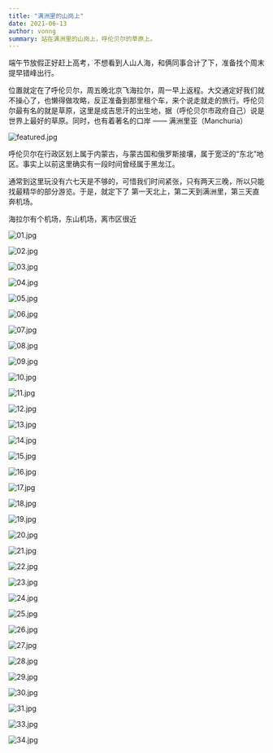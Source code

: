```yaml
---
title: "满洲里的山岗上"
date: 2021-06-13
author: vonng
summary: 站在满洲里的山岗上，呼伦贝尔的草原上。
---
```




端午节放假正好赶上高考，不想看到人山人海，和俩同事合计了下，准备找个周末提早错峰出行。

位置就定在了呼伦贝尔，周五晚北京飞海拉尔，周一早上返程。大交通定好我们就不操心了，也懒得做攻略，反正准备到那里租个车，来个说走就走的旅行。呼伦贝尔最有名的就是草原，这里是成吉思汗的出生地，据（呼伦贝尔市政府自己）说是世界上最好的草原。同时，也有着著名的口岸 —— 满洲里亚（Manchuria）

![featured.jpg](featured.jpg)

呼伦贝尔在行政区划上属于内蒙古，与蒙古国和俄罗斯接壤，属于宽泛的“东北”地区。事实上以前这里确实有一段时间曾经属于黑龙江。

通常到这里玩没有六七天是不够的，可惜我们时间紧张，只有两天三晚，所以只能找最精华的部分游览。于是，就定下了 第一天北上，第二天到满洲里，第三天直奔机场。 





海拉尔有个机场，东山机场，离市区很近





![01.jpg](01.jpg)
>


![02.jpg](02.jpg)
>


![03.jpg](03.jpg)
>


![04.jpg](04.jpg)
>


![05.jpg](05.jpg)
>


![06.jpg](06.jpg)
>


![07.jpg](07.jpg)
>


![08.jpg](08.jpg)
>


![09.jpg](09.jpg)
>


![10.jpg](10.jpg)
>


![11.jpg](11.jpg)
>


![12.jpg](12.jpg)
>


![13.jpg](13.jpg)
>


![14.jpg](14.jpg)
>


![15.jpg](15.jpg)
>


![16.jpg](16.jpg)
>


![17.jpg](17.jpg)
>


![18.jpg](18.jpg)
>


![19.jpg](19.jpg)
>


![20.jpg](20.jpg)
>


![21.jpg](21.jpg)
>


![22.jpg](22.jpg)
>


![23.jpg](23.jpg)
>


![24.jpg](24.jpg)
>


![25.jpg](25.jpg)
>


![26.jpg](26.jpg)
>


![27.jpg](27.jpg)
>


![28.jpg](28.jpg)
>


![29.jpg](29.jpg)
>


![30.jpg](30.jpg)
>


![31.jpg](31.jpg)
>


![33.jpg](33.jpg)
>


![34.jpg](34.jpg)
>

